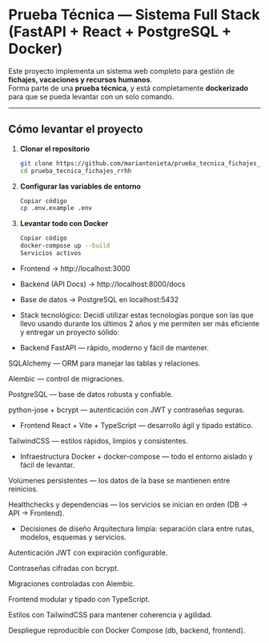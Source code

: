 # Prueba Técnica — Sistema Full Stack (FastAPI + React + PostgreSQL + Docker)

Este proyecto implementa un sistema web completo para gestión de **fichajes, vacaciones y recursos humanos**.  
Forma parte de una **prueba técnica**, y está completamente **dockerizado** para que se pueda levantar con un solo comando.

---

## Cómo levantar el proyecto

1. **Clonar el repositorio**

   ```bash
   git clone https://github.com/mariantonieta/prueba_tecnica_fichajes_rrhh.git
   cd prueba_tecnica_fichajes_rrhh

   ```

2. **Configurar las variables de entorno**

   ```bash
   Copiar código
   cp .env.example .env

   ```

3. **Levantar todo con Docker**

   ```bash
   Copiar código
   docker-compose up --build
   Servicios activos
   ```

- Frontend → http://localhost:3000

- Backend (API Docs) → http://localhost:8000/docs

- Base de datos → PostgreSQL en localhost:5432

- Stack tecnológico: Decidí utilizar estas tecnologías porque son las que llevo usando durante los últimos 2 años y me permiten ser más eficiente y entregar un proyecto sólido:

- Backend
  FastAPI — rápido, moderno y fácil de mantener.

SQLAlchemy — ORM para manejar las tablas y relaciones.

Alembic — control de migraciones.

PostgreSQL — base de datos robusta y confiable.

python-jose + bcrypt — autenticación con JWT y contraseñas seguras.

- Frontend
  React + Vite + TypeScript — desarrollo ágil y tipado estático.

TailwindCSS — estilos rápidos, limpios y consistentes.

- Infraestructura
  Docker + docker-compose — todo el entorno aislado y fácil de levantar.

Volúmenes persistentes — los datos de la base se mantienen entre reinicios.

Healthchecks y dependencias — los servicios se inician en orden (DB → API → Frontend).

- Decisiones de diseño
  Arquitectura limpia: separación clara entre rutas, modelos, esquemas y servicios.

Autenticación JWT con expiración configurable.

Contraseñas cifradas con bcrypt.

Migraciones controladas con Alembic.

Frontend modular y tipado con TypeScript.

Estilos con TailwindCSS para mantener coherencia y agilidad.

Despliegue reproducible con Docker Compose (db, backend, frontend).
